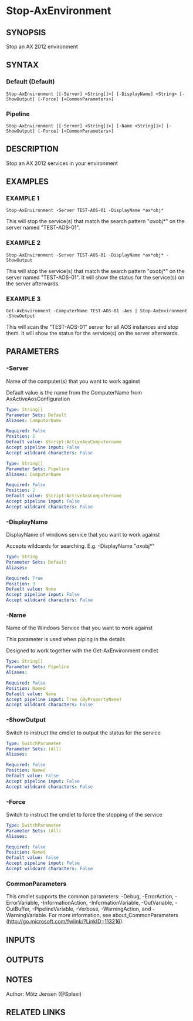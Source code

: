 ﻿---
external help file: ax2012.tools-help.xml
Module Name: ax2012.tools
online version:
schema: 2.0.0
---

# Stop-AxEnvironment

## SYNOPSIS
Stop an AX 2012 environment

## SYNTAX

### Default (Default)
```
Stop-AxEnvironment [[-Server] <String[]>] [-DisplayName] <String> [-ShowOutput] [-Force] [<CommonParameters>]
```

### Pipeline
```
Stop-AxEnvironment [[-Server] <String[]>] [-Name <String[]>] [-ShowOutput] [-Force] [<CommonParameters>]
```

## DESCRIPTION
Stop an AX 2012 services in your environment

## EXAMPLES

### EXAMPLE 1
```
Stop-AxEnvironment -Server TEST-AOS-01 -DisplayName *ax*obj*
```

This will stop the service(s) that match the search pattern "*ax*obj*" on the server named "TEST-AOS-01".

### EXAMPLE 2
```
Stop-AxEnvironment -Server TEST-AOS-01 -DisplayName *ax*obj* -ShowOutput
```

This will stop the service(s) that match the search pattern "*ax*obj*" on the server named "TEST-AOS-01".
It will show the status for the service(s) on the server afterwards.

### EXAMPLE 3
```
Get-AxEnvironment -ComputerName TEST-AOS-01 -Aos | Stop-AxEnvironment -ShowOutput
```

This will scan the "TEST-AOS-01" server for all AOS instances and stop them.
It will show the status for the service(s) on the server afterwards.

## PARAMETERS

### -Server
Name of the computer(s) that you want to work against

Default value is the name from the ComputerName from AxActiveAosConfiguration

```yaml
Type: String[]
Parameter Sets: Default
Aliases: ComputerName

Required: False
Position: 2
Default value: $Script:ActiveAosComputername
Accept pipeline input: False
Accept wildcard characters: False
```

```yaml
Type: String[]
Parameter Sets: Pipeline
Aliases: ComputerName

Required: False
Position: 2
Default value: $Script:ActiveAosComputername
Accept pipeline input: False
Accept wildcard characters: False
```

### -DisplayName
DisplayName of windows service that you want to work against

Accepts wildcards for searching.
E.g.
-DisplayName "*ax*obj*"

```yaml
Type: String
Parameter Sets: Default
Aliases:

Required: True
Position: 3
Default value: None
Accept pipeline input: False
Accept wildcard characters: False
```

### -Name
Name of the Windows Service that you want to work against

This parameter is used when piping in the details

Designed to work together with the Get-AxEnvironment cmdlet

```yaml
Type: String[]
Parameter Sets: Pipeline
Aliases:

Required: False
Position: Named
Default value: None
Accept pipeline input: True (ByPropertyName)
Accept wildcard characters: False
```

### -ShowOutput
Switch to instruct the cmdlet to output the status for the service

```yaml
Type: SwitchParameter
Parameter Sets: (All)
Aliases:

Required: False
Position: Named
Default value: False
Accept pipeline input: False
Accept wildcard characters: False
```

### -Force
Switch to instruct the cmdlet to force the stopping of the service

```yaml
Type: SwitchParameter
Parameter Sets: (All)
Aliases:

Required: False
Position: Named
Default value: False
Accept pipeline input: False
Accept wildcard characters: False
```

### CommonParameters
This cmdlet supports the common parameters: -Debug, -ErrorAction, -ErrorVariable, -InformationAction, -InformationVariable, -OutVariable, -OutBuffer, -PipelineVariable, -Verbose, -WarningAction, and -WarningVariable.
For more information, see about_CommonParameters (http://go.microsoft.com/fwlink/?LinkID=113216).

## INPUTS

## OUTPUTS

## NOTES
Author: Mötz Jensen (@Splaxi)

## RELATED LINKS
